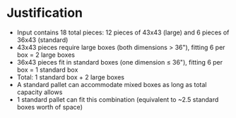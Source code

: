 # Justification
* Input contains 18 total pieces: 12 pieces of 43x43 (large) and 6 pieces of 36x43 (standard)
* 43x43 pieces require large boxes (both dimensions > 36"), fitting 6 per box = 2 large boxes
* 36x43 pieces fit in standard boxes (one dimension ≤ 36"), fitting 6 per box = 1 standard box
* Total: 1 standard box + 2 large boxes
* A standard pallet can accommodate mixed boxes as long as total capacity allows
* 1 standard pallet can fit this combination (equivalent to ~2.5 standard boxes worth of space)

